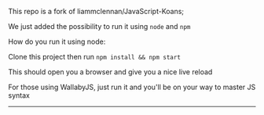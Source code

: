 This repo is a fork of liammclennan/JavaScript-Koans;

We just added the possibility to run it using `node` and `npm`

How do you run it using node:

Clone this project then run ```npm install && npm start```

This should open you a browser and give you a nice live reload

For those using WallabyJS, just run it and you'll be on your way to master JS syntax

---
